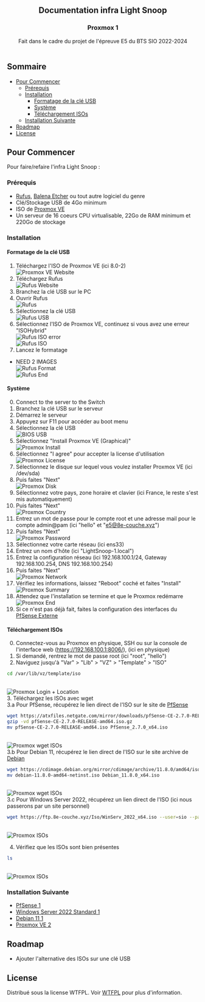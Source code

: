 <br/>
<p align="center">
  <h2 align="center">Documentation infra Light Snoop</h2>
  <h3 align="center">Proxmox 1</h3>
  <p align="center">
    Fait dans le cadre du projet de l'épreuve E5 du BTS SIO 2022-2024
    <br/>
    <br/>
  </p>
</p>



## Sommaire

* [Pour Commencer](#Pour-Commencer)
  * [Prérequis](#Prérequis)
  * [Installation](#Installation)
    * [Formatage de la clé USB](#Formatage-de-la-clé-USB)
    * [Système](#Système)
    * [Téléchargement ISOs](#Téléchargement-ISOs)
  * [Installation Suivante](#Installation-Suivante)
* [Roadmap](#Roadmap)
* [License](#License)

## Pour Commencer

Pour faire/refaire l'infra Light Snoop :

### Prérequis

* [Rufus](https://github.com/pbatard/rufus/releases/latest/), [Balena Etcher](https://github.com/balena-io/etcher/releases/latest/) ou tout autre logiciel du genre
* Clé/Stockage USB de 4Go minimum
* ISO de [Proxmox VE](https://proxmox.com/en/downloads/proxmox-virtual-environment/iso)
* Un serveur de 16 coeurs CPU virtualisable, 22Go de RAM minimum et 220Go de stockage

### Installation

#### Formatage de la clé USB

1. Téléchargez l'ISO de Proxmox VE (ici 8.0-2)
</br>![Proxmox VE Website](/Img/Prox/Pr_Rufus-1.png?raw=true "PfSense Website")
2. Téléchargez Rufus
</br>![Rufus Website](/Img/Rufus-2.png?raw=true "Rufus Website")
3. Branchez la clé USB sur le PC
4. Ouvrir Rufus
</br>![Rufus](/Img/Rufus-3.png?raw=true "Rufus")
6. Sélectionnez la clé USB
</br>![Rufus USB](/Img/Rufus-4.png?raw=true "Rufus USB")
5. Sélectionnez l'ISO de Proxmox VE, continuez si vous avez une erreur "ISOHybrid"
</br>![Rufus ISO error](/Img/Rufus-5.png?raw=true "Rufus ISO error")
</br>![Rufus ISO](/Img/Prox/Pr_Rufus-6.png?raw=true "Rufus ISO")
7. Lancez le formatage
- NEED 2 IMAGES
</br>![Rufus Format](/Img/Prox/Pr_Rufus-7.png?raw=true "Rufus Format")
</br>![Rufus End](/Img/Prox/Pr_Rufus-8.png?raw=true "Rufus End")

#### Système

0. Connect to the server to the Switch
1. Branchez la clé USB sur le serveur
2. Démarrez le serveur
3. Appuyez sur F11 pour accéder au boot menu
4. Sélectionnez la clé USB
</br>![BIOS USB](/Img/Bios_USB.png?raw=true "BIOS USB")
5. Sélectionnez "Install Proxmox VE (Graphical)"
</br>![Proxmox Install](/Img/Prox/Pr_Install-1.png?raw=true "Proxmox Install")
6. Sélectionnez "I agree" pour accepter la license d'utilisation
</br>![Proxmox License](/Img/Prox/Pr_Install-2.png?raw=true "Proxmox License")
7. Sélectionnez le disque sur lequel vous voulez installer Proxmox VE (ici /dev/sda)
8. Puis faites "Next"
</br>![Proxmox Disk](/Img/Prox/Pr_Install-3.png?raw=true "Proxmox Disk")
9. Sélectionnez votre pays, zone horaire et clavier (ici France, le reste s'est mis automatiquement)
10. Puis faites "Next"
</br>![Proxmox Country](/Img/Prox/Pr_Install-4.png?raw=true "Proxmox Country")
11. Entrez un mot de passe pour le compte root et une adresse mail pour le compte admin@pam (ici "hello" et "e5@8e-couche.xyz")
12. Puis faites "Next"
</br>![Proxmox Password](/Img/Prox/Pr_Install-5.png?raw=true "Proxmox Password")
13. Sélectionnez votre carte réseau (ici ens33)
14. Entrez un nom d'hôte (ici "LightSnoop-1.local")
15. Entrez la configuration réseau (ici 192.168.100.1/24, Gateway 192.168.100.254, DNS 192.168.100.254)
16. Puis faites "Next"
</br>![Proxmox Network](/Proxmox-1/Img/Pr-1_Install-6.png?raw=true "Proxmox Network")
17. Vérifiez les informations, laissez "Reboot" coché et faites "Install"
</br>![Proxmox Summary](/Proxmox-1/Img/Pr-1_Install-7.png?raw=true "Proxmox Summary")
18. Attendez que l'installation se termine et que le Proxmox redémarre
</br>![Proxmox End](/Proxmox-1/Img/Pr-1_Install-8.png?raw=true "Proxmox End")
19. Si ce n'est pas déjà fait, faites la configuration des interfaces du [PfSense Externe](/PfSense-WAN/README.md#configuration-interfaces)

#### Téléchargement ISOs

0. Connectez-vous au Proxmox en physique, SSH ou sur la console de l'interface web (https://192.168.100.1:8006/), (ici en physique)
1. Si demandé, rentrez le mot de passe root (ici "root", "hello")
2. Naviguez jusqu'à "Var" > "Lib" > "VZ" > "Template" > "ISO"
```sh
cd /var/lib/vz/template/iso
```
</br>![Proxmox Login + Location](/Proxmox-1/Img/Pr-1_ISO-1.png?raw=true "Proxmox Login + Location")</br>
3. Téléchargez les ISOs avec wget
</br>3.a Pour PfSense, récupérez le lien direct de l'ISO sur le site de [PfSense](https://www.pfsense.org/download/)
```sh	
wget https://atxfiles.netgate.com/mirror/downloads/pfSense-CE-2.7.0-RELEASE-amd64.iso.gz
gzip -vd pfSense-CE-2.7.0-RELEASE-amd64.iso.gz
mv pfSense-CE-2.7.0-RELEASE-amd64.iso PfSense_2.7.0_x64.iso
```
</br>![Proxmox wget ISOs](/Proxmox-1/Img/Pr-1_ISO-2.png?raw=true "Proxmox wget ISOs")
</br>3.b Pour Debian 11, récupérez le lien direct de l'ISO sur le site archive de [Debian](https://cdimage.debian.org/mirror/cdimage/archive/)
```sh
wget https://cdimage.debian.org/mirror/cdimage/archive/11.8.0/amd64/iso-cd/debian-11.8.0-amd64-netinst.iso
mv debian-11.8.0-amd64-netinst.iso Debian_11.8.0_x64.iso
```
</br>![Proxmox wget ISOs](/Proxmox-1/Img/Pr-1_ISO-3.png?raw=true "Proxmox wget ISOs")
</br>3.c Pour Windows Server 2022, récupérez un lien direct de l'ISO (ici nous passerons par un site personnel)
```sh
wget https://ftp.8e-couche.xyz/Iso/WinServ_2022_x64.iso --user=sio --password=password
```
</br>![Proxmox ISOs](/Proxmox-1/Img/Pr-1_ISO-4.png?raw=true "Proxmox wget ISOs")

4. Vérifiez que les ISOs sont bien présentes
```sh
ls
```
</br>![Proxmox ISOs](/Proxmox-1/Img/Pr-1_ISO-5.png?raw=true "Proxmox ls ISOs")

### Installation Suivante

* [PfSense 1](/Proxmox-1/PfSense-1/README.md)
* [Windows Server 2022 Standard 1](/Proxmox-1/Windows-1/README.md)
* [Debian 11 1](/Proxmox-1/Debian-1/README.md)
* [Proxmox VE 2](/Proxmox-2/README.md)

## Roadmap

* Ajouter l'alternative des ISOs sur une clé USB

## License

Distribué sous la license WTFPL. Voir [WTFPL](http://www.wtfpl.net/about/) pour plus d'information.